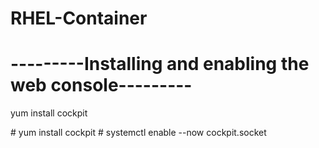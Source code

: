 # RHEL-Container

# ---------Installing and enabling the web console---------
<p align="left">yum install cockpit</p>
# yum install cockpit
# systemctl enable --now cockpit.socket

